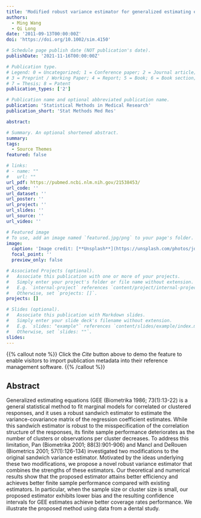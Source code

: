 ```yaml
---
title: 'Modified robust variance estimator for generalized estimating equations with improved small-sample performance'
authors:
  - Ming Wang
  - Qi Long
date: '2011-09-13T00:00:00Z'
doi: 'https://doi.org/10.1002/sim.4150'

# Schedule page publish date (NOT publication's date).
publishDate: '2021-11-16T00:00:00Z'

# Publication type.
# Legend: 0 = Uncategorized; 1 = Conference paper; 2 = Journal article;
# 3 = Preprint / Working Paper; 4 = Report; 5 = Book; 6 = Book section;
# 7 = Thesis; 8 = Patent
publication_types: ['2']

# Publication name and optional abbreviated publication name.
publication: 'Statistical Methods in Medical Research'
publication_short: 'Stat Methods Med Res'

abstract: 

# Summary. An optional shortened abstract.
summary: 
tags:
  - Source Themes
featured: false

# links:
# - name: ""
#   url: ""
url_pdf: https://pubmed.ncbi.nlm.nih.gov/21538453/
url_code: ''
url_dataset: ''
url_poster: ''
url_project: ''
url_slides: ''
url_source: ''
url_video: ''

# Featured image
# To use, add an image named `featured.jpg/png` to your page's folder.
image:
  caption: 'Image credit: [**Unsplash**](https://unsplash.com/photos/jdD8gXaTZsc)'
  focal_point: ''
  preview_only: false

# Associated Projects (optional).
#   Associate this publication with one or more of your projects.
#   Simply enter your project's folder or file name without extension.
#   E.g. `internal-project` references `content/project/internal-project/index.md`.
#   Otherwise, set `projects: []`.
projects: []

# Slides (optional).
#   Associate this publication with Markdown slides.
#   Simply enter your slide deck's filename without extension.
#   E.g. `slides: "example"` references `content/slides/example/index.md`.
#   Otherwise, set `slides: ""`.
slides:
---
```


{{% callout note %}}
Click the _Cite_ button above to demo the feature to enable visitors to import publication metadata into their reference management software.
{{% /callout %}}

## Abstract

Generalized estimating equations (GEE (Biometrika 1986; 73(1):13-22) is a general statistical method to fit marginal models for correlated or clustered responses, and it uses a robust sandwich estimator to estimate the variance-covariance matrix of the regression coefficient estimates. While this sandwich estimator is robust to the misspecification of the correlation structure of the responses, its finite sample performance deteriorates as the number of clusters or observations per cluster decreases. To address this limitation, Pan (Biometrika 2001; 88(3):901-906) and Mancl and DeRouen (Biometrics 2001; 57(1):126-134) investigated two modifications to the original sandwich variance estimator. Motivated by the ideas underlying these two modifications, we propose a novel robust variance estimator that combines the strengths of these estimators. Our theoretical and numerical results show that the proposed estimator attains better efficiency and achieves better finite sample performance compared with existing estimators. In particular, when the sample size or cluster size is small, our proposed estimator exhibits lower bias and the resulting confidence intervals for GEE estimates achieve better coverage rates performance. We illustrate the proposed method using data from a dental study.
